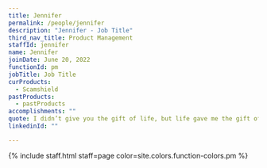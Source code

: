 ```yaml
---
title: Jennifer
permalink: /people/jennifer
description: "Jennifer - Job Title"
third_nav_title: Product Management
staffId: jennifer
name: Jennifer
joinDate: June 20, 2022
functionId: pm
jobTitle: Job Title
curProducts:
  - Scamshield
pastProducts:
  - pastProducts
accomplishments: ""
quote: I didn’t give you the gift of life, but life gave me the gift of you.
linkedinId: ""

---
```


{% include staff.html staff=page color=site.colors.function-colors.pm %}
